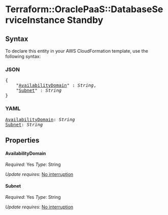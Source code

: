 # Terraform::OraclePaaS::DatabaseServiceInstance Standby

## Syntax

To declare this entity in your AWS CloudFormation template, use the following syntax:

### JSON

<pre>
{
    "<a href="#availabilitydomain" title="AvailabilityDomain">AvailabilityDomain</a>" : <i>String</i>,
    "<a href="#subnet" title="Subnet">Subnet</a>" : <i>String</i>
}
</pre>

### YAML

<pre>
<a href="#availabilitydomain" title="AvailabilityDomain">AvailabilityDomain</a>: <i>String</i>
<a href="#subnet" title="Subnet">Subnet</a>: <i>String</i>
</pre>

## Properties

#### AvailabilityDomain

_Required_: Yes
_Type_: String

_Update requires_: [No interruption](https://docs.aws.amazon.com/AWSCloudFormation/latest/UserGuide/using-cfn-updating-stacks-update-behaviors.html#update-no-interrupt)

#### Subnet

_Required_: Yes
_Type_: String

_Update requires_: [No interruption](https://docs.aws.amazon.com/AWSCloudFormation/latest/UserGuide/using-cfn-updating-stacks-update-behaviors.html#update-no-interrupt)

